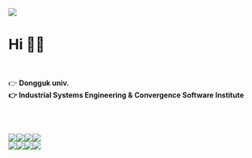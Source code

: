 <a href="https://hits.seeyoufarm.com"><img src="https://hits.seeyoufarm.com/api/count/incr/badge.svg?url=https%3A%2F%2Fgithub.com%2FJoungMinJu&count_bg=%23FFE5E1&title_bg=%23F9BDBD&icon=&icon_color=%23E7E7E7&title=hits&edge_flat=false"/></a>
# Hi  🐰👋

<br>

👉 **Dongguk univ. <br>
👉 Industrial Systems Engineering & Convergence Software Institute**

<br><br>

<img src="https://img.shields.io/badge/Java-coral?style=뱃지모양&logo=Java&logoColor=white"/><img src="https://img.shields.io/badge/python-blue?style=뱃지모양&logo=Python&logoColor=white"/><img src="https://img.shields.io/badge/GitHub-black?style=뱃지모양&logo=GitHub&logoColor=white"/><img src="https://img.shields.io/badge/Django-lightcoral?style=뱃지모양&logo=Django&logoColor=white"/><br>
<img src="https://img.shields.io/badge/CSS3-dodgerblue?style=뱃지모양&logo=CSS3&logoColor=white"/><img src="https://img.shields.io/badge/HTML5-orangered?style=뱃지모양&logo=HTML5&logoColor=white"/><img src="https://img.shields.io/badge/R-olive?style=뱃지모양&logo=R&logoColor=white"/><img src="https://img.shields.io/badge/MariaDB-orchid?style=뱃지모양&logo=MariaDB&logoColor=white"/>




<!--
**JoungMinJu/JoungMinJu** is a ✨ _special_ ✨ repository because its `README.md` (this file) appears on your GitHub profile.

Here are some ideas to get you started:

- 🔭 I’m currently working on ...
- 🌱 I’m currently learning ...
- 👯 I’m looking to collaborate on ...
- 🤔 I’m looking for help with ...
- 💬 Ask me about ...
- 📫 How to reach me: ...
- 😄 Pronouns: ...
- ⚡ Fun fact: ...
-->
